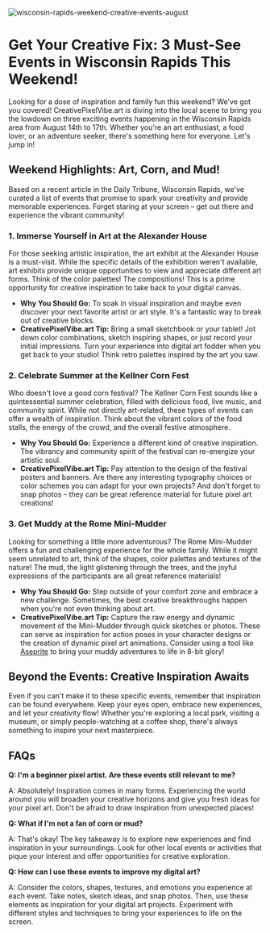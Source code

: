 ![wisconsin-rapids-weekend-creative-events-august](https://images.pexels.com/photos/19816832/pexels-photo-19816832.jpeg?auto=compress&cs=tinysrgb&fit=crop&h=627&w=1200)

# Get Your Creative Fix: 3 Must-See Events in Wisconsin Rapids This Weekend!

Looking for a dose of inspiration and family fun this weekend? We've got you covered! CreativePixelVibe.art is diving into the local scene to bring you the lowdown on three exciting events happening in the Wisconsin Rapids area from August 14th to 17th. Whether you're an art enthusiast, a food lover, or an adventure seeker, there's something here for everyone. Let's jump in!

## Weekend Highlights: Art, Corn, and Mud!

Based on a recent article in the Daily Tribune, Wisconsin Rapids, we've curated a list of events that promise to spark your creativity and provide memorable experiences. Forget staring at your screen – get out there and experience the vibrant community!

### 1. Immerse Yourself in Art at the Alexander House

For those seeking artistic inspiration, the art exhibit at the Alexander House is a must-visit. While the specific details of the exhibition weren't available, art exhibits provide unique opportunities to view and appreciate different art forms. Think of the color palettes! The compositions! This is a prime opportunity for creative inspiration to take back to your digital canvas.

*   **Why You Should Go:** To soak in visual inspiration and maybe even discover your next favorite artist or art style. It's a fantastic way to break out of creative blocks.
*   **CreativePixelVibe.art Tip:** Bring a small sketchbook or your tablet! Jot down color combinations, sketch inspiring shapes, or just record your initial impressions. Turn your experience into digital art fodder when you get back to your studio! Think retro palettes inspired by the art you saw.

### 2. Celebrate Summer at the Kellner Corn Fest

Who doesn't love a good corn festival? The Kellner Corn Fest sounds like a quintessential summer celebration, filled with delicious food, live music, and community spirit. While not directly art-related, these types of events can offer a wealth of inspiration. Think about the vibrant colors of the food stalls, the energy of the crowd, and the overall festive atmosphere.

*   **Why You Should Go:** Experience a different kind of creative inspiration. The vibrancy and community spirit of the festival can re-energize your artistic soul.
*   **CreativePixelVibe.art Tip:** Pay attention to the design of the festival posters and banners. Are there any interesting typography choices or color schemes you can adapt for your own projects? And don't forget to snap photos – they can be great reference material for future pixel art creations!

### 3. Get Muddy at the Rome Mini-Mudder

Looking for something a little more adventurous? The Rome Mini-Mudder offers a fun and challenging experience for the whole family. While it might seem unrelated to art, think of the shapes, color palettes and textures of the nature! The mud, the light glistening through the trees, and the joyful expressions of the participants are all great reference materials!

*   **Why You Should Go:** Step outside of your comfort zone and embrace a new challenge. Sometimes, the best creative breakthroughs happen when you're not even thinking about art.
*   **CreativePixelVibe.art Tip:** Capture the raw energy and dynamic movement of the Mini-Mudder through quick sketches or photos. These can serve as inspiration for action poses in your character designs or the creation of dynamic pixel art animations. Consider using a tool like [Aseprite](https://www.aseprite.org/) to bring your muddy adventures to life in 8-bit glory!

## Beyond the Events: Creative Inspiration Awaits

Even if you can't make it to these specific events, remember that inspiration can be found everywhere. Keep your eyes open, embrace new experiences, and let your creativity flow! Whether you're exploring a local park, visiting a museum, or simply people-watching at a coffee shop, there's always something to inspire your next masterpiece.

## FAQs

**Q: I'm a beginner pixel artist. Are these events still relevant to me?**

A: Absolutely! Inspiration comes in many forms. Experiencing the world around you will broaden your creative horizons and give you fresh ideas for your pixel art. Don't be afraid to draw inspiration from unexpected places!

**Q: What if I'm not a fan of corn or mud?**

A: That's okay! The key takeaway is to explore new experiences and find inspiration in your surroundings. Look for other local events or activities that pique your interest and offer opportunities for creative exploration.

**Q: How can I use these events to improve my digital art?**

A: Consider the colors, shapes, textures, and emotions you experience at each event. Take notes, sketch ideas, and snap photos. Then, use these elements as inspiration for your digital art projects. Experiment with different styles and techniques to bring your experiences to life on the screen.
